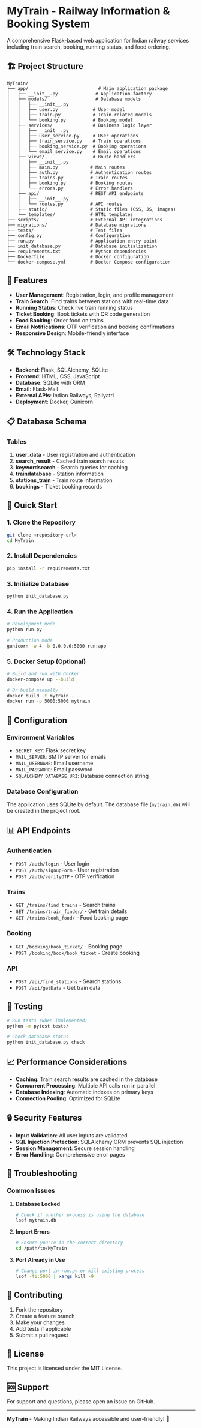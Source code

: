 # MyTrain - Railway Information & Booking System

A comprehensive Flask-based web application for Indian railway services including train search, booking, running status, and food ordering.

## 🏗️ Project Structure

```
MyTrain/
├── app/                          # Main application package
│   ├── __init__.py              # Application factory
│   ├── models/                  # Database models
│   │   ├── __init__.py
│   │   ├── user.py             # User model
│   │   ├── train.py            # Train-related models
│   │   └── booking.py          # Booking model
│   ├── services/               # Business logic layer
│   │   ├── __init__.py
│   │   ├── user_service.py     # User operations
│   │   ├── train_service.py    # Train operations
│   │   ├── booking_service.py  # Booking operations
│   │   └── email_service.py    # Email operations
│   ├── views/                  # Route handlers
│   │   ├── __init__.py
│   │   ├── main.py            # Main routes
│   │   ├── auth.py            # Authentication routes
│   │   ├── trains.py          # Train routes
│   │   ├── booking.py         # Booking routes
│   │   └── errors.py          # Error handlers
│   ├── api/                   # REST API endpoints
│   │   ├── __init__.py
│   │   └── routes.py          # API routes
│   ├── static/                # Static files (CSS, JS, images)
│   └── templates/             # HTML templates
├── scripts/                   # External API integrations
├── migrations/                # Database migrations
├── tests/                     # Test files
├── config.py                  # Configuration
├── run.py                     # Application entry point
├── init_database.py           # Database initialization
├── requirements.txt           # Python dependencies
├── Dockerfile                 # Docker configuration
└── docker-compose.yml         # Docker Compose configuration
```

## 🚀 Features

- **User Management**: Registration, login, and profile management
- **Train Search**: Find trains between stations with real-time data
- **Running Status**: Check live train running status
- **Ticket Booking**: Book tickets with QR code generation
- **Food Booking**: Order food on trains
- **Email Notifications**: OTP verification and booking confirmations
- **Responsive Design**: Mobile-friendly interface

## 🛠️ Technology Stack

- **Backend**: Flask, SQLAlchemy, SQLite
- **Frontend**: HTML, CSS, JavaScript
- **Database**: SQLite with ORM
- **Email**: Flask-Mail
- **External APIs**: Indian Railways, Railyatri
- **Deployment**: Docker, Gunicorn

## 📋 Database Schema

### Tables
1. **user_data** - User registration and authentication
2. **search_result** - Cached train search results
3. **keywordsearch** - Search queries for caching
4. **traindatabase** - Station information
5. **stations_train** - Train route information
6. **bookings** - Ticket booking records

## 🚀 Quick Start

### 1. Clone the Repository
```bash
git clone <repository-url>
cd MyTrain
```

### 2. Install Dependencies
```bash
pip install -r requirements.txt
```

### 3. Initialize Database
```bash
python init_database.py
```

### 4. Run the Application
```bash
# Development mode
python run.py

# Production mode
gunicorn -w 4 -b 0.0.0.0:5000 run:app
```

### 5. Docker Setup (Optional)
```bash
# Build and run with Docker
docker-compose up --build

# Or build manually
docker build -t mytrain .
docker run -p 5000:5000 mytrain
```

## 🔧 Configuration

### Environment Variables
- `SECRET_KEY`: Flask secret key
- `MAIL_SERVER`: SMTP server for emails
- `MAIL_USERNAME`: Email username
- `MAIL_PASSWORD`: Email password
- `SQLALCHEMY_DATABASE_URI`: Database connection string

### Database Configuration
The application uses SQLite by default. The database file (`mytrain.db`) will be created in the project root.

## 📊 API Endpoints

### Authentication
- `POST /auth/login` - User login
- `POST /auth/signupForm` - User registration
- `POST /auth/verifyOTP` - OTP verification

### Trains
- `GET /trains/find_trains` - Search trains
- `GET /trains/train_finder/` - Get train details
- `GET /trains/book_food/` - Food booking page

### Booking
- `GET /booking/book_ticket/` - Booking page
- `POST /booking/book/book_ticket` - Create booking

### API
- `POST /api/find_stations` - Search stations
- `POST /api/getData` - Get train data

## 🧪 Testing

```bash
# Run tests (when implemented)
python -m pytest tests/

# Check database status
python init_database.py check
```

## 📈 Performance Considerations

- **Caching**: Train search results are cached in the database
- **Concurrent Processing**: Multiple API calls run in parallel
- **Database Indexing**: Automatic indexes on primary keys
- **Connection Pooling**: Optimized for SQLite

## 🔒 Security Features

- **Input Validation**: All user inputs are validated
- **SQL Injection Protection**: SQLAlchemy ORM prevents SQL injection
- **Session Management**: Secure session handling
- **Error Handling**: Comprehensive error pages

## 🚨 Troubleshooting

### Common Issues

1. **Database Locked**
   ```bash
   # Check if another process is using the database
   lsof mytrain.db
   ```

2. **Import Errors**
   ```bash
   # Ensure you're in the correct directory
   cd /path/to/MyTrain
   ```

3. **Port Already in Use**
   ```bash
   # Change port in run.py or kill existing process
   lsof -ti:5000 | xargs kill -9
   ```

## 🤝 Contributing

1. Fork the repository
2. Create a feature branch
3. Make your changes
4. Add tests if applicable
5. Submit a pull request

## 📄 License

This project is licensed under the MIT License.

## 🆘 Support

For support and questions, please open an issue on GitHub.

---

**MyTrain** - Making Indian Railways accessible and user-friendly! 🚂






